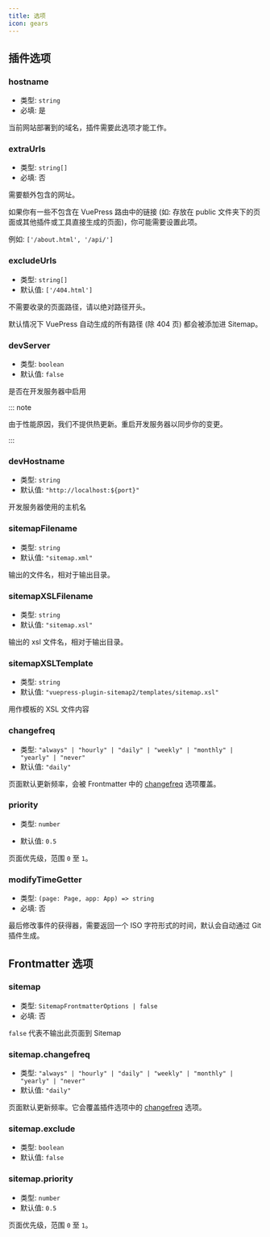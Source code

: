 ```yaml
---
title: 选项
icon: gears
---
```


## 插件选项

### hostname

- 类型: `string`
- 必填: 是

当前网站部署到的域名，插件需要此选项才能工作。

### extraUrls

- 类型: `string[]`
- 必填: 否

需要额外包含的网址。

如果你有一些不包含在 VuePress 路由中的链接 (如: 存放在 public 文件夹下的页面或其他插件或工具直接生成的页面)，你可能需要设置此项。

例如: `['/about.html', '/api/']`

### excludeUrls

- 类型: `string[]`
- 默认值: `['/404.html']`

不需要收录的页面路径，请以绝对路径开头。

默认情况下 VuePress 自动生成的所有路径 (除 404 页) 都会被添加进 Sitemap。

### devServer

- 类型: `boolean`
- 默认值: `false`

是否在开发服务器中启用

::: note

由于性能原因，我们不提供热更新。重启开发服务器以同步你的变更。

:::

### devHostname

- 类型: `string`
- 默认值: `"http://localhost:${port}"`

开发服务器使用的主机名

### sitemapFilename

- 类型: `string`
- 默认值: `"sitemap.xml"`

输出的文件名，相对于输出目录。

### sitemapXSLFilename

- 类型: `string`
- 默认值: `"sitemap.xsl"`

输出的 xsl 文件名，相对于输出目录。

### sitemapXSLTemplate

- 类型: `string`
- 默认值: `"vuepress-plugin-sitemap2/templates/sitemap.xsl"`

用作模板的 XSL 文件内容

### changefreq

- 类型: `"always" | "hourly" | "daily" | "weekly" | "monthly" | "yearly" | "never"`
- 默认值: `"daily"`

<!-- markdownlint-disable  MD051 -->

页面默认更新频率，会被 Frontmatter 中的 [changefreq](#sitemap-changefreq) 选项覆盖。

<!-- markdownlint-enable  MD051 -->

### priority

- 类型: `number`

- 默认值: `0.5`

页面优先级，范围 `0` 至 `1`。

### modifyTimeGetter

- 类型: `(page: Page, app: App) => string`
- 必填: 否

最后修改事件的获得器，需要返回一个 ISO 字符形式的时间，默认会自动通过 Git 插件生成。

## Frontmatter 选项

### sitemap

- 类型: `SitemapFrontmatterOptions | false`
- 必填: 否

`false` 代表不输出此页面到 Sitemap

### sitemap.changefreq

- 类型: `"always" | "hourly" | "daily" | "weekly" | "monthly" | "yearly" | "never"`
- 默认值: `"daily"`

页面默认更新频率。它会覆盖插件选项中的 [changefreq](#changefreq) 选项。

### sitemap.exclude

- 类型: `boolean`
- 默认值: `false`

### sitemap.priority

- 类型: `number`
- 默认值: `0.5`

页面优先级，范围 `0` 至 `1`。
